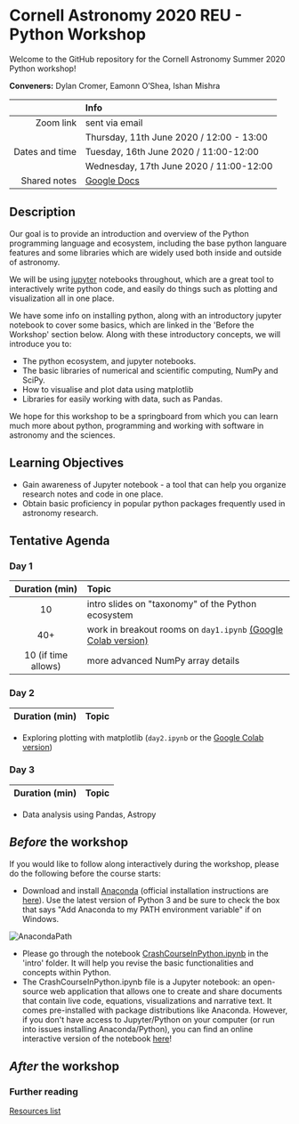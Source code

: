 # Cornell Astronomy 2020 REU - Python Workshop
Welcome to the GitHub repository for the Cornell Astronomy Summer 2020 Python workshop!

**Conveners:**
Dylan Cromer,
Eamonn O’Shea,
Ishan Mishra

|    |Info|
|---:|:---|
|Zoom link|sent via email|
|               | Thursday, 11th June 2020 / 12:00 - 13:00|
|Dates and time | Tuesday, 16th June 2020 / 11:00-12:00|
|               | Wednesday, 17th June 2020 / 11:00-12:00|
|Shared notes| [Google Docs](https://docs.google.com/document/d/15EWdbgX4bMWHFZuNGHzSeeRnfp9HjG8IXWHUPXJ4c5I/edit?usp=sharing)|


## Description

Our goal is to provide an introduction and overview of the Python programming language and ecosystem, including the base python languare features and some libraries which are widely used both inside and outside of astronomy. 

We will be using [jupyter](https://jupyter.org/) notebooks throughout, which are a great tool to interactively write python code, and easily do things such as plotting and visualization all in one place. 

We have some info on installing python, along with an introductory jupyter notebook to cover some basics, which are linked in the 'Before the Workshop' section below. Along with these introductory concepts, we will introduce you to: 

- The python ecosystem, and jupyter notebooks. 
- The basic libraries of numerical and scientific computing, NumPy and SciPy. 
- How to visualise and plot data using matplotlib
- Libraries for easily working with data, such as Pandas. 

We hope for this workshop to be a springboard from which you can learn much more about python, programming and working with software in astronomy and the sciences. 

## Learning Objectives

- Gain awareness of Jupyter notebook - a tool that can help you organize research notes and code in one place. 
- Obtain basic proficiency in popular python packages frequently used in astronomy research. 

## Tentative Agenda

### Day 1

| Duration (min) | Topic |
|:--------------:|:------|
| 10             | intro slides on "taxonomy" of the Python ecosystem | 
| 40+ | work in breakout rooms on `day1.ipynb` [(Google Colab version)](https://colab.research.google.com/github/CUAstro-REU-Python-Workshop/2020-workshop/blob/master/day1/day1.ipynb) | 
| 10 (if time allows) | more advanced NumPy array details |


### Day 2

| Duration (min) | Topic |
|:--------------:|:------|

- Exploring plotting with matplotlib (`day2.ipynb` or the [Google Colab version](https://github.com/CUAstro-REU-Python-Workshop/2020-workshop))


### Day 3

| Duration (min) | Topic |
|:--------------:|:------|

- Data analysis using Pandas, Astropy

## *Before* the workshop

If you would like to follow along interactively during the workshop, please do the following before the course starts:

- Download and install [Anaconda](https://www.anaconda.com/download/) (official installation instructions are [here](https://docs.anaconda.com/anaconda/install/)). Use the latest version of Python 3 and be sure to check the box that says "Add Anaconda to my PATH environment variable" if on Windows.

![AnacondaPath](http://toolkit.geosci.xyz/_images/AnacondaPath.png)

- Please go through the notebook [CrashCourseInPython.ipynb](intro/CrashCourseInPython.ipynb) in the 'intro' folder. It will help you revise the basic functionalities and concepts within Python.
- The CrashCourseInPython.ipynb file is a Jupyter notebook: an open-source web application that allows one to create and share documents that contain live code, equations, visualizations and narrative text. It comes pre-installed with package distributions like Anaconda. However, if you don't have access to Jupyter/Python on your computer (or run into issues installing Anaconda/Python), you can find an online interactive version of the notebook [here](https://colab.research.google.com/github/CUAstro-REU-Python-Workshop/2020-workshop/blob/master/intro/CrashCourseInPython.ipynb)!

## *After* the workshop


### Further reading
[Resources list](additional_resources.md)
